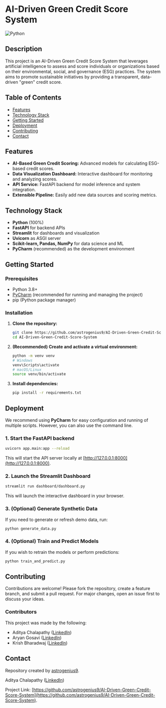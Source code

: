 # AI-Driven Green Credit Score System

![Python](https://img.shields.io/badge/Python-3776AB?style=for-the-badge&logo=python&logoColor=white)

## Description

This project is an AI-Driven Green Credit Score System that leverages artificial intelligence to assess and score individuals or organizations based on their environmental, social, and governance (ESG) practices. The system aims to promote sustainable initiatives by providing a transparent, data-driven "green" credit score.

## Table of Contents

- [Features](#features)
- [Technology Stack](#technology-stack)
- [Getting Started](#getting-started)
- [Deployment](#deployment)
- [Contributing](#contributing)
- [Contact](#contact)

## Features

- **AI-Based Green Credit Scoring:** Advanced models for calculating ESG-based credit scores.
- **Data Visualization Dashboard:** Interactive dashboard for monitoring and analyzing scores.
- **API Service:** FastAPI backend for model inference and system integration.
- **Extensible Pipeline:** Easily add new data sources and scoring metrics.

## Technology Stack

- **Python** (100%)
- **FastAPI** for backend APIs
- **Streamlit** for dashboards and visualization
- **Uvicorn** as ASGI server
- **Scikit-learn, Pandas, NumPy** for data science and ML
- **PyCharm** (recommended) as the development environment

## Getting Started

### Prerequisites

- Python 3.8+
- [PyCharm](https://www.jetbrains.com/pycharm/) (recommended for running and managing the project)
- pip (Python package manager)

### Installation

1. **Clone the repository:**
    ```sh
    git clone https://github.com/astrogenius9/AI-Driven-Green-Credit-Score-System.git
    cd AI-Driven-Green-Credit-Score-System
    ```

2. **(Recommended) Create and activate a virtual environment:**
    ```sh
    python -m venv venv
    # Windows
    venv\Scripts\activate
    # macOS/Linux
    source venv/bin/activate
    ```

3. **Install dependencies:**
    ```sh
    pip install -r requirements.txt
    ```

## Deployment

We recommend using **PyCharm** for easy configuration and running of multiple scripts. However, you can also use the command line.

### 1. Start the FastAPI backend

```sh
uvicorn app.main:app --reload
```

This will start the API server locally at [http://127.0.0.1:8000](http://127.0.0.1:8000).

### 2. Launch the Streamlit Dashboard

```sh
streamlit run dashboard/dashboard.py
```

This will launch the interactive dashboard in your browser.

### 3. (Optional) Generate Synthetic Data

If you need to generate or refresh demo data, run:

```sh
python generate_data.py
```

### 4. (Optional) Train and Predict Models

If you wish to retrain the models or perform predictions:

```sh
python train_and_predict.py
```

## Contributing

Contributions are welcome! Please fork the repository, create a feature branch, and submit a pull request. For major changes, open an issue first to discuss your ideas.

### Contributors
This project was made by the following: 

- Aditya Chalapathy ([LinkedIn](YOUR_ARYAN_GOSAVI_LINKEDIN_URL_HERE))
- Aryan Gosavi ([LinkedIn](YOUR_ARYAN_GOSAVI_LINKEDIN_URL_HERE))
- Krish Bharadwaj ([LinkedIn](YOUR_KRISH_BHARADWAJ_LINKEDIN_URL_HERE))

## Contact

Repository created by [astrogenius9](https://github.com/astrogenius9). 

Aditya Chalapathy ([LinkedIn](YOUR_ARYAN_GOSAVI_LINKEDIN_URL_HERE))

Project Link: [https://github.com/astrogenius9/AI-Driven-Green-Credit-Score-System](https://github.com/astrogenius9/AI-Driven-Green-Credit-Score-System).


